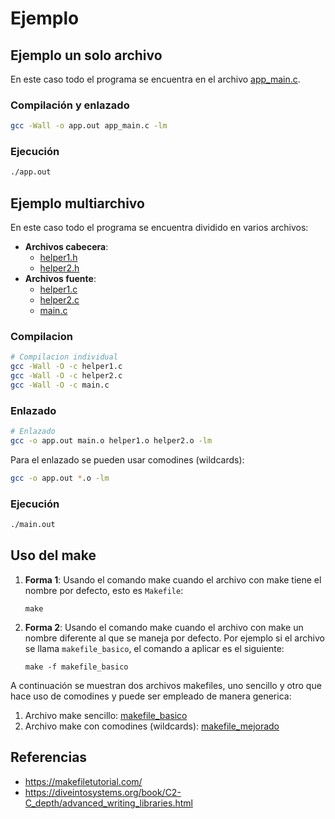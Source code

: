 # Ejemplo 

## Ejemplo un solo archivo

En este caso todo el programa se encuentra en el archivo [app_main.c](app_main.c).

### Compilación y enlazado

```bash
gcc -Wall -o app.out app_main.c -lm
```

### Ejecución

```bash
./app.out
```

## Ejemplo multiarchivo

En este caso todo el programa se encuentra dividido en varios archivos:
* **Archivos cabecera**:
  * [helper1.h](helper1.h)
  * [helper2.h](helper2.h)
* **Archivos fuente**:
  * [helper1.c](helper1.c)
  * [helper2.c](helper2.c)
  * [main.c](main.c)

### Compilacion

```bash
# Compilacion individual
gcc -Wall -O -c helper1.c
gcc -Wall -O -c helper2.c
gcc -Wall -O -c main.c
```

### Enlazado

```bash
# Enlazado
gcc -o app.out main.o helper1.o helper2.o -lm 
```

Para el enlazado se pueden usar comodines (wildcards):

```bash
gcc -o app.out *.o -lm 
```

### Ejecución

```bash
./main.out
```

## Uso del make

1. **Forma 1**: Usando el comando make cuando el archivo con make tiene el nombre por defecto, esto es ```Makefile```:

   ```
   make
   ```

2. **Forma 2**: Usando el comando make cuando el archivo con make un nombre diferente al que se maneja por defecto. Por ejemplo si el archivo se llama ```makefile_basico```, el comando a aplicar es el siguiente:

   ```
   make -f makefile_basico
   ```

A continuación se muestran dos archivos makefiles, uno sencillo y otro que hace uso de comodines y puede ser empleado de manera generica:
1. Archivo make sencillo: [makefile_basico](makefile_basico)
2. Archivo make con comodines (wildcards): [makefile_mejorado](makefile_mejorado)

## Referencias

* https://makefiletutorial.com/
* https://diveintosystems.org/book/C2-C_depth/advanced_writing_libraries.html